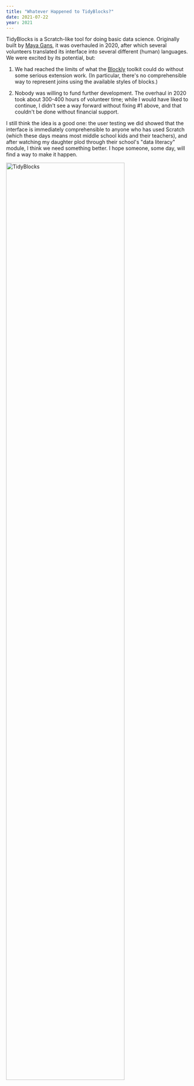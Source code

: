 ```yaml
---
title: "Whatever Happened to TidyBlocks?"
date: 2021-07-22
year: 2021
---
```


TidyBlocks is a Scratch-like tool for doing basic data science.
Originally built by [Maya Gans][gans-maya],
it was overhauled in 2020,
after which several volunteers translated its interface into several different (human) languages.
We were excited by its potential, but:

1.  We had reached the limits of what the [Blockly][blockly] toolkit could do
    without some serious extension work.
    (In particular,
    there's no comprehensible way to represent joins using the available styles of blocks.)

2.  Nobody was willing to fund further development.
    The overhaul in 2020 took about 300-400 hours of volunteer time;
    while I would have liked to continue,
    I didn't see a way forward without fixing #1 above,
    and that couldn't be done without financial support.

I still think the idea is a good one:
the user testing we did showed that the interface is immediately comprehensible
to anyone who has used Scratch
(which these days means most middle school kids and their teachers),
and after watching my daughter plod through their school's "data literacy" module,
I think we need something better.
I hope someone, some day, will find a way to make it happen.

<img src="{{'/files/2021/tidyblocks-screenshot.png' | relative_url}}" alt="TidyBlocks" class="centered" width="80%">

[blockly]: https://developers.google.com/blockly/
[gans-maya]: https://maya.rbind.io/
